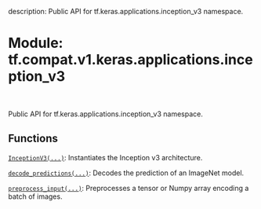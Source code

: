 description: Public API for tf.keras.applications.inception_v3 namespace.

<div itemscope itemtype="http://developers.google.com/ReferenceObject">
<meta itemprop="name" content="tf.compat.v1.keras.applications.inception_v3" />
<meta itemprop="path" content="Stable" />
</div>

# Module: tf.compat.v1.keras.applications.inception_v3

<!-- Insert buttons and diff -->

<table class="tfo-notebook-buttons tfo-api nocontent" align="left">

</table>



Public API for tf.keras.applications.inception_v3 namespace.



## Functions

[`InceptionV3(...)`](../../../../../tf/keras/applications/inception_v3/InceptionV3.md): Instantiates the Inception v3 architecture.

[`decode_predictions(...)`](../../../../../tf/keras/applications/inception_v3/decode_predictions.md): Decodes the prediction of an ImageNet model.

[`preprocess_input(...)`](../../../../../tf/keras/applications/inception_v3/preprocess_input.md): Preprocesses a tensor or Numpy array encoding a batch of images.

